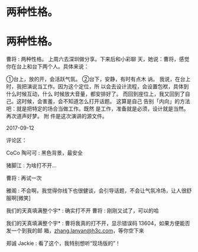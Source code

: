 # 两种性格。

# 两种性格。

曹将 : 两种性格。 上周六去深圳做分享。下来后和小彩聊 天，她说：曹将，感觉你在台上和台下两个人。具体来说：

①台上，放的开，会活跃气氛。 ②台下，安静，有时有点木 讷。 我说，在台上时，我把演说当工作。因为这个定位，所 以会去设计流程，会设置包袱，具体到什么时候互动，什么 时候放大音量，都安排好了。 而回到座位上，我又回到了自 己。这时候，会害羞，会不知道怎么打开话题。 这算是自己 告别「内向」的方法吧：就是把特定的场合当做工作。既然 是工作，准备就是必须，设计就是当然。 再次道声好梦。 附 件是这次演讲的源文件。

2017-09-12

评论区：

CoCo 陶可可 : 黑色背景，最安全

猪脚江 : 为啥打不开...

曹将 : 再试一次

雅阁 : 不会啊，我觉得你线下也很健谈，会引导话题，不会让气氛冷场，让人很舒服啊[微笑]

我们的天真填满整个宇* : 确实打不开 曹将 : 刚刚又试了，可以的哈

我们的天真填满整个宇* : 曹将我真的打不开，显示错误码 13604，如果方便能否发一个到我的邮 箱，zhang.lanyan@h3c.com，等你空下来

郑诚 Jackie : 看了这个，我特别想听“现场版的”！